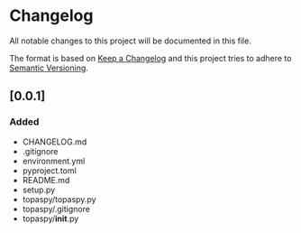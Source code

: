 # Changelog
All notable changes to this project will be documented in this file.

The format is based on [Keep a Changelog](https:/keepachangelog.com/en/1.0.0)
and this project tries to adhere to [Semantic Versioning](https://semver.org/spec/v2.0.0.html).
## [0.0.1]
### Added
- CHANGELOG.md
- .gitignore
- environment.yml
- pyproject.toml
- README.md
- setup.py
- topaspy/topaspy.py
- topaspy/.gitignore
- topaspy/__init__.py